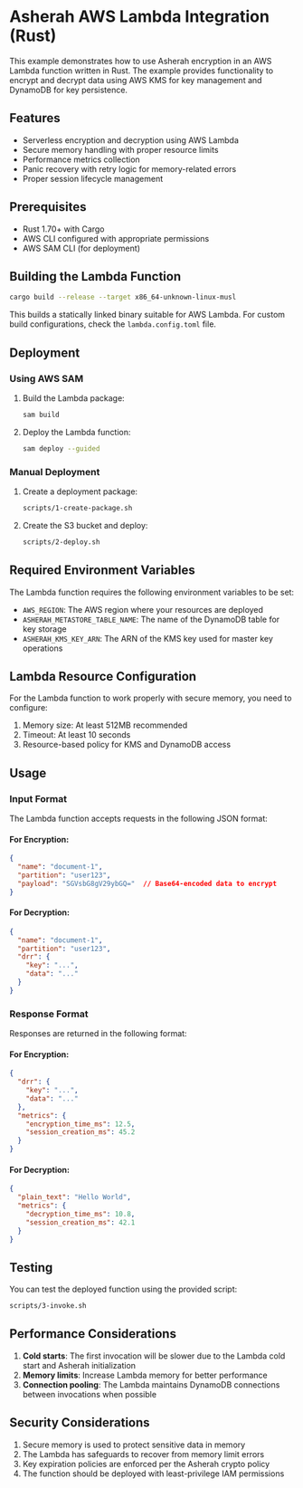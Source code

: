 # Asherah AWS Lambda Integration (Rust)

This example demonstrates how to use Asherah encryption in an AWS Lambda function written in Rust. The example provides functionality to encrypt and decrypt data using AWS KMS for key management and DynamoDB for key persistence.

## Features

- Serverless encryption and decryption using AWS Lambda
- Secure memory handling with proper resource limits
- Performance metrics collection
- Panic recovery with retry logic for memory-related errors
- Proper session lifecycle management

## Prerequisites

- Rust 1.70+ with Cargo
- AWS CLI configured with appropriate permissions
- AWS SAM CLI (for deployment)

## Building the Lambda Function

```bash
cargo build --release --target x86_64-unknown-linux-musl
```

This builds a statically linked binary suitable for AWS Lambda. For custom build configurations, check the `lambda.config.toml` file.

## Deployment

### Using AWS SAM

1. Build the Lambda package:
   ```bash
   sam build
   ```

2. Deploy the Lambda function:
   ```bash
   sam deploy --guided
   ```

### Manual Deployment

1. Create a deployment package:
   ```bash
   scripts/1-create-package.sh
   ```

2. Create the S3 bucket and deploy:
   ```bash
   scripts/2-deploy.sh
   ```

## Required Environment Variables

The Lambda function requires the following environment variables to be set:

- `AWS_REGION`: The AWS region where your resources are deployed
- `ASHERAH_METASTORE_TABLE_NAME`: The name of the DynamoDB table for key storage
- `ASHERAH_KMS_KEY_ARN`: The ARN of the KMS key used for master key operations

## Lambda Resource Configuration

For the Lambda function to work properly with secure memory, you need to configure:

1. Memory size: At least 512MB recommended
2. Timeout: At least 10 seconds
3. Resource-based policy for KMS and DynamoDB access

## Usage

### Input Format

The Lambda function accepts requests in the following JSON format:

#### For Encryption:

```json
{
  "name": "document-1",
  "partition": "user123",
  "payload": "SGVsbG8gV29ybGQ="  // Base64-encoded data to encrypt
}
```

#### For Decryption:

```json
{
  "name": "document-1",
  "partition": "user123",
  "drr": {
    "key": "...",
    "data": "..."
  }
}
```

### Response Format

Responses are returned in the following format:

#### For Encryption:

```json
{
  "drr": {
    "key": "...",
    "data": "..."
  },
  "metrics": {
    "encryption_time_ms": 12.5,
    "session_creation_ms": 45.2
  }
}
```

#### For Decryption:

```json
{
  "plain_text": "Hello World",
  "metrics": {
    "decryption_time_ms": 10.8,
    "session_creation_ms": 42.1
  }
}
```

## Testing

You can test the deployed function using the provided script:

```bash
scripts/3-invoke.sh
```

## Performance Considerations

1. **Cold starts**: The first invocation will be slower due to the Lambda cold start and Asherah initialization
2. **Memory limits**: Increase Lambda memory for better performance
3. **Connection pooling**: The Lambda maintains DynamoDB connections between invocations when possible

## Security Considerations

1. Secure memory is used to protect sensitive data in memory
2. The Lambda has safeguards to recover from memory limit errors
3. Key expiration policies are enforced per the Asherah crypto policy
4. The function should be deployed with least-privilege IAM permissions